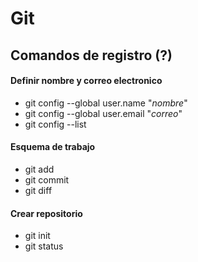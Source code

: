 # Git

## Comandos de registro (?) 

#### Definir nombre y correo electronico

- git config --global user.name "_nombre_"
- git config --global user.email "_correo_"
- git config --list



#### Esquema de trabajo

- git add
- git commit
- git diff



#### Crear repositorio

- git init
- git status





